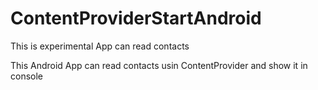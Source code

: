 # ContentProviderStartAndroid
This is experimental App can read contacts


This Android App can read contacts usin ContentProvider and show it in console 
